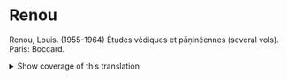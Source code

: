 # Renou

Renou, Louis. (1955-1964) Études védiques et pāṇinéennes (several vols). Paris: Boccard.

<details> <summary>Show coverage of this translation</summary>

`02.031.01` to `02.031.07`  
`03.054.01` to `03.057.06`  
`04.055.01` to `04.055.10`  
`05.041.01` to `05.044.15`  
`06.049.01` to `06.052.04`  
`06.052.06` to `06.052.07`  
`06.052.09` to `06.052.17`  
`07.034.01` to `07.037.08`  
`07.039.01` to `07.040.07`  
`07.042.01` to `07.043.04`    

</details>